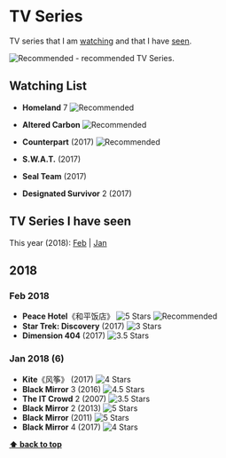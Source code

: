 # TV Series

TV series that I am [watching](#watching-list) and that I have [seen](#tv-series-i-have-seen).

![][Rec] - recommended TV Series.

## Watching List
* **Homeland** 7 ![][Rec]
* **Altered Carbon** ![][Rec]

* **Counterpart** (2017) ![][Rec]
* **S.W.A.T.** (2017)
* **Seal Team** (2017)
* **Designated Survivor** 2 (2017)

## TV Series I have seen

This year (2018): [Feb](#feb-2018) | [Jan](#jan-2018-6)

## 2018

### Feb 2018
* **Peace Hotel**《和平饭店》 ![][s5] ![][Rec]
* **Star Trek: Discovery** (2017) ![][s3]
* **Dimension 404** (2017) ![][s35]

### Jan 2018 (6)
* **Kite**《风筝》 (2017) ![][s4]
* **Black Mirror** 3 (2016) ![][s45]
* **The IT Crowd** 2 (2007) ![][s35]
* **Black Mirror** 2 (2013) ![][s5]
* **Black Mirror** (2011) ![][s5]
* **Black Mirror** 4 (2017) ![][s4]

**[⬆ back to top](#tv-series)**

[Rec]: https://wt365.github.io/lib/svg/rec.svg "Recommended"
[s0]: https://wt365.github.io/lib/svg/s0.svg "O Star"
[s05]: https://wt365.github.io/lib/svg/s05.svg "0.5 Star"
[s1]: https://wt365.github.io/lib/svg/s1.svg "1 Star"
[s15]: https://wt365.github.io/lib/svg/s15.svg "1.5 Stars"
[s2]: https://wt365.github.io/lib/svg/s2.svg "2 Stars"
[s25]: https://wt365.github.io/lib/svg/s25.svg "2.5 Stars"
[s3]: https://wt365.github.io/lib/svg/s3.svg "3 Stars"
[s35]: https://wt365.github.io/lib/svg/s35.svg "3.5 Stars"
[s4]: https://wt365.github.io/lib/svg/s4.svg "4 Stars"
[s45]: https://wt365.github.io/lib/svg/s45.svg "4.5 Stars"
[s5]: https://wt365.github.io/lib/svg/s5.svg "5 Stars"
